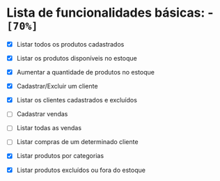 # Lista de funcionalidades básicas: - <code>[70%]</code>

-   [X] Listar todos os produtos cadastrados
-   [X] Listar os produtos disponíveis no estoque
-   [X] Aumentar a quantidade de produtos no estoque
-   [X] Cadastrar/Excluir um cliente
-   [X] Listar os clientes cadastrados e excluídos
-   [ ] Cadastrar vendas
-   [ ] Listar todas as vendas
-   [ ] Listar compras de um determinado cliente
-   [X] Listar produtos por categorias
-   [X] Listar produtos excluídos ou fora do estoque


